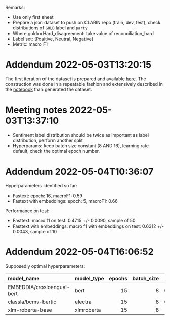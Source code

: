  
Remarks:
* Use only first sheet
* Prepare a json dataset to push on CLARIN repo (train, dev, test), check distributions of `GOLD` label and `party`
* Where gold==Hard_disagreement: take value of reconciliation_hard
* Label set: {Positive, Neutral, Negative}
* Metric: macro F1


# Addendum 2022-05-03T13:20:15

The first iteration of the dataset is prepared and available [here](bcm_polsent.jsonl). The construction was done in a repeatable fashion and extensively described in the [notebook](001_dataset_preparation.ipynb) than generated the dataset.

# Meeting notes 2022-05-03T13:37:10

* Sentiment label distribution should be twice as important as label distribution, perform another split
* Hyperparams: keep batch size constant (8 AND 16), learning rate default, check the optimal epoch number.


# Addendum 2022-05-04T10:36:07

Hyperparameters identified so far:
* Fastext: epoch: 16, macroF1: 0.59
* Fastext with embeddings: epoch: 5, macroF1: 0.66


Performance on test:
* Fasttext:  macro f1 on test: 0.4715 +/- 0.0090, sample of 50
* Fasttext with embeddings: macro f1 with embeddings on test: 0.6312 +/- 0.0043, sample of 10

# Addendum 2022-05-04T16:06:52

Supposedly optimal hyperparameters:

| model_name                 | model_type   |   epochs |   batch_size |   macroF1 |
|:---------------------------|:-------------|---------:|-------------:|----------:|
| EMBEDDIA/crosloengual-bert | bert         |       15 |            8 |  0.848155 |
| classla/bcms-bertic        | electra      |       15 |            8 |  0.856857 |
| xlm-roberta-base           | xlmroberta   |       15 |            8 |  0.82363  |

